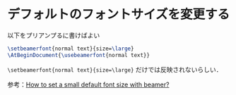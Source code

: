 # デフォルトのフォントサイズを変更する

以下をプリアンプるに書けばよい

```latex
\setbeamerfont{normal text}{size=\large}
\AtBeginDocument{\usebeamerfont{normal text}}
```

`\setbeamerfont{normal text}{size=\large}` だけでは反映されないらしい．

参考：[How to set a small default font size with beamer?](https://tex.stackexchange.com/a/658975)
